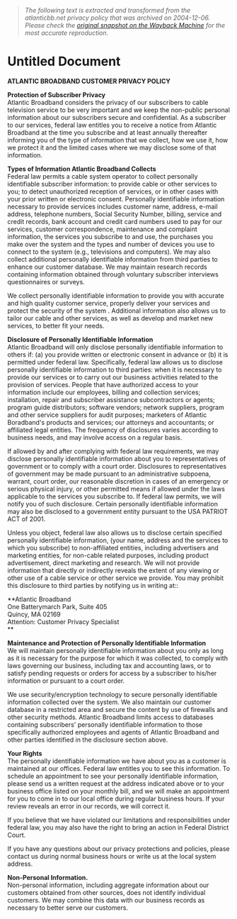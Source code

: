 > *The following text is extracted and transformed from the atlanticbb.net privacy policy that was archived on 2004-12-06. Please check the [original snapshot on the Wayback Machine](https://web.archive.org/web/20041206235856id_/http%3A//www.atlanticbb.com/subprotectionpolicy.html) for the most accurate reproduction.*

# Untitled Document

  
**ATLANTIC BROADBAND CUSTOMER PRIVACY POLICY**

**Protection of Subscriber Privacy**   
Atlantic Broadband considers the privacy of our subscribers to cable television service to be very important and we keep the non-public personal information about our subscribers secure and confidential. As a subscriber to our services, federal law entitles you to receive a notice from Atlantic Broadband at the time you subscribe and at least annually thereafter informing you of the type of information that we collect, how we use it, how we protect it and the limited cases where we may disclose some of that information. 

**Types of Information Atlantic Broadband Collects**   
Federal law permits a cable system operator to collect personally identifiable subscriber information: to provide cable or other services to you; to detect unauthorized reception of services, or in other cases with your prior written or electronic consent. Personally identifiable information necessary to provide services includes customer name, address, e-mail address, telephone numbers, Social Security Number, billing, service and credit records, bank account and credit card numbers used to pay for our services, customer correspondence, maintenance and complaint information, the services you subscribe to and use, the purchases you make over the system and the types and number of devices you use to connect to the system (e.g., televisions and computers). We may also collect additional personally identifiable information from third parties to enhance our customer database. We may maintain research records containing information obtained through voluntary subscriber interviews questionnaires or surveys. 

We collect personally identifiable information to provide you with accurate and high quality customer service, properly deliver your services and protect the security of the system . Additional information also allows us to tailor our cable and other services, as well as develop and market new services, to better fit your needs. 

**Disclosure of Personally Identifiable Information**   
Atlantic Broadband will only disclose personally identifiable information to others if: (a) you provide written or electronic consent in advance or (b) it is permitted under federal law. Specifically, federal law allows us to disclose personally identifiable information to third parties: when it is necessary to provide our services or to carry out our business activities related to the provision of services. People that have authorized access to your information include our employees, billing and collection services; installation, repair and subscriber assistance subcontractors or agents; program guide distributors; software vendors; network suppliers, program and other service suppliers for audit purposes; marketers of Atlantic Boradband's products and services; our attorneys and accountants; or affiliated legal entities. The frequency of disclosures varies according to business needs, and may involve access on a regular basis. 

If allowed by and after complying with federal law requirements, we may disclose personally identifiable information about you to representatives of government or to comply with a court order. Disclosures to representatives of government may be made pursuant to an administrative subpoena, warrant, court order, our reasonable discretion in cases of an emergency or serious physical injury, or other permitted means if allowed under the laws applicable to the services you subscribe to. If federal law permits, we will notify you of such disclosure. Certain personally identifiable information may also be disclosed to a government entity pursuant to the USA PATRIOT ACT of 2001. 

Unless you object, federal law also allows us to disclose certain specified personally identifiable information, (your name, address and the services to which you subscribe) to non-affiliated entities, including advertisers and marketing entities, for non-cable related purposes, including product advertisement, direct marketing and research. We will not provide information that directly or indirectly reveals the extent of any viewing or other use of a cable service or other service we provide. You may prohibit this disclosure to third parties by notifying us in writing at:: 

**Atlantic Broadband  
One Batterymarch Park, Suite 405  
Quincy, MA 02169  
Attention: Customer Privacy Specialist  
**

**Maintenance and Protection of Personally Identifiable Information**   
We will maintain personally identifiable information about you only as long as it is necessary for the purpose for which it was collected, to comply with laws governing our business, including tax and accounting laws, or to satisfy pending requests or orders for access by a subscriber to his/her information or pursuant to a court order. 

We use security/encryption technology to secure personally identifiable information collected over the system. We also maintain our customer database in a restricted area and secure the content by use of firewalls and other security methods. Atlantic Broadband limits access to databases containing subscribers' personally identifiable information to those specifically authorized employees and agents of Atlantic Broadband and other parties identified in the disclosure section above. 

**Your Rights**   
The personally identifiable information we have about you as a customer is maintained at our offices. Federal law entitles you to see this information. To schedule an appointment to see your personally identifiable information, please send us a written request at the address indicated above or to your business office listed on your monthly bill, and we will make an appointment for you to come in to our local office during regular business hours. If your review reveals an error in our records, we will correct it. 

If you believe that we have violated our limitations and responsibilities under federal law, you may also have the right to bring an action in Federal District Court. 

If you have any questions about our privacy protections and policies, please contact us during normal business hours or write us at the local system address. 

**Non-Personal Information.**   
Non-personal information, including aggregate information about our customers obtained from other sources, does not identify individual customers. We may combine this data with our business records as necessary to better serve our customers. 
